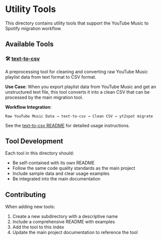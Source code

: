 # Utility Tools

This directory contains utility tools that support the YouTube Music to Spotify migration workflow.

## Available Tools

### 🛠️ [text-to-csv](./text-to-csv/)

A preprocessing tool for cleaning and converting raw YouTube Music playlist data from text format to CSV format.

**Use Case**: When you export playlist data from YouTube Music and get an unstructured text file, this tool converts it into a clean CSV that can be processed by the main migration tool.

**Workflow Integration**:
```
Raw YouTube Music Data → text-to-csv → Clean CSV → yt2spot migrate
```

See the [text-to-csv README](./text-to-csv/README.md) for detailed usage instructions.

## Tool Development

Each tool in this directory should:
- Be self-contained with its own README
- Follow the same code quality standards as the main project
- Include sample data and clear usage examples
- Be integrated into the main documentation

## Contributing

When adding new tools:
1. Create a new subdirectory with a descriptive name
2. Include a comprehensive README with examples
3. Add the tool to this index
4. Update the main project documentation to reference the tool
